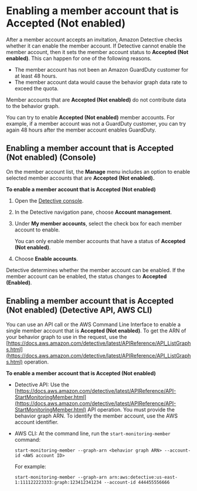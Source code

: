 # Enabling a member account that is Accepted \(Not enabled\)<a name="graph-admin-unblock-account"></a>

After a member account accepts an invitation, Amazon Detective checks whether it can enable the member account\. If Detective cannot enable the member account, then it sets the member account status to **Accepted \(Not enabled\)**\. This can happen for one of the following reasons\.
+ The member account has not been an Amazon GuardDuty customer for at least 48 hours\.
+ The member account data would cause the behavior graph data rate to exceed the quota\.

Member accounts that are **Accepted \(Not enabled\)** do not contribute data to the behavior graph\.

You can try to enable **Accepted \(Not enabled\)** member accounts\. For example, if a member account was not a GuardDuty customer, you can try again 48 hours after the member account enables GuardDuty\.

## Enabling a member account that is Accepted \(Not enabled\) \(Console\)<a name="unblock-account-console"></a>

On the member account list, the **Manage** menu includes an option to enable selected member accounts that are **Accepted \(Not enabled\)\.**

**To enable a member account that is Accepted \(Not enabled\)**

1. Open the [Detective console](https://console.aws.amazon.com/detective/)\.

1. In the Detective navigation pane, choose **Account management**\.

1. Under **My member accounts**, select the check box for each member account to enable\.

   You can only enable member accounts that have a status of **Accepted \(Not enabled\)**\.

1. Choose **Enable accounts**\.

Detective determines whether the member account can be enabled\. If the member account can be enabled, the status changes to **Accepted \(Enabled\)**\.

## Enabling a member account that is Accepted \(Not enabled\) \(Detective API, AWS CLI\)<a name="unblock-account-api"></a>

You can use an API call or the AWS Command Line Interface to enable a single member account that is **Accepted \(Not enabled\)**\. To get the ARN of your behavior graph to use in the request, use the [https://docs.aws.amazon.com/detective/latest/APIReference/API_ListGraphs.html](https://docs.aws.amazon.com/detective/latest/APIReference/API_ListGraphs.html) operation\.

**To enable a member account that is Accepted \(Not enabled\)**
+ Detective API: Use the [https://docs.aws.amazon.com/detective/latest/APIReference/API-StartMonitoringMember.html](https://docs.aws.amazon.com/detective/latest/APIReference/API-StartMonitoringMember.html) API operation\. You must provide the behavior graph ARN\. To identify the member account, use the AWS account identifier\.
+ AWS CLI: At the command line, run the `start-monitoring-member` command:

  ```
  start-monitoring-member --graph-arn <behavior graph ARN> --account-id <AWS account ID>
  ```

  For example:

  ```
  start-monitoring-member --graph-arn arn:aws:detective:us-east-1:111122223333:graph:123412341234 --account-id 444455556666
  ```